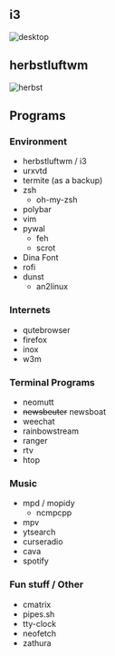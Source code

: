## i3
![desktop](http://0x0.st/nPL.png)

## herbstluftwm
![herbst](http://0x0.st/Fcw.png)

## Programs

### Environment
* herbstluftwm / i3
* urxvtd
* termite (as a backup)
* zsh
  * oh-my-zsh
* polybar
* vim
* pywal
  * feh
  * scrot
* Dina Font
* rofi
* dunst
  * an2linux

### Internets
* qutebrowser
* firefox
* inox
* w3m

### Terminal Programs
* neomutt
* ~~newsbeuter~~ newsboat
* weechat
* rainbowstream
* ranger
* rtv
* htop

### Music
* mpd / mopidy
  * ncmpcpp
* mpv
* ytsearch
* curseradio
* cava
* spotify

### Fun stuff / Other
* cmatrix
* pipes.sh
* tty-clock
* neofetch
* zathura
